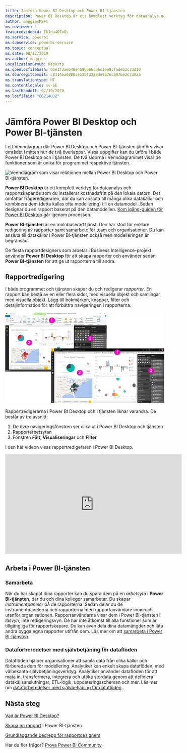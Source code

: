 ```yaml
---
title: Jämföra Power BI Desktop och Power BI-tjänsten
description: Power BI Desktop är ett komplett verktyg för dataanalys och rapportskapande. Power BI-tjänsten är en molnbaserad onlinetjänst för enklare rapportredigering och samarbete för team och företag.
author: maggiesMSFT
ms.reviewer: ''
featuredvideoid: IkJda4O7oGs
ms.service: powerbi
ms.subservice: powerbi-service
ms.topic: conceptual
ms.date: 08/12/2019
ms.author: maggies
LocalizationGroup: Reports
ms.openlocfilehash: 0be1f3aeb48e4596566c36c1ee8cfadeb3c33d10
ms.sourcegitcommit: c83146ad008ce13bf3289de9b76c507be2c330aa
ms.translationtype: HT
ms.contentlocale: sv-SE
ms.lasthandoff: 07/10/2020
ms.locfileid: "86214032"
---
```

# <a name="comparing-power-bi-desktop-and-the-power-bi-service"></a>Jämföra Power BI Desktop och Power BI-tjänsten

I ett Venndiagram där Power BI Desktop och Power BI-tjänsten jämförs visar området i mitten hur de två överlappar. Vissa uppgifter kan du utföra i både Power BI Desktop och i tjänsten. De två sidorna i Venndiagrammet visar de funktioner som är unika för programmet respektive tjänsten.  

![Venndiagram som visar relationen mellan Power BI Desktop och Power BI-tjänsten.](media/service-service-vs-desktop/power-bi-venn-desktop-service.png)

**Power BI Desktop** är ett komplett verktyg för dataanalys och rapportskapande som du installerar kostnadsfritt på den lokala datorn. Det omfattar frågeredigeraren, där du kan ansluta till många olika datakällor och kombinera dem (detta kallas ofta modellering) till en datamodell. Sedan designar du en rapport baserat på den datamodellen. [Kom igång-guiden för Power BI Desktop](desktop-getting-started.md) går igenom processen.

**Power BI-tjänsten** är en molnbaserad tjänst. Den har stöd för enklare redigering av rapporter samt samarbete för team och organisationer. Du kan ansluta till datakällor i Power BI-tjänsten också men modelleringen är begränsad. 

De flesta rapportdesigners som arbetar i Business Intelligence-projekt använder **Power BI Desktop** för att skapa rapporter och använder sedan **Power BI-tjänsten** för att ge ut rapporterna till andra.

## <a name="report-editing"></a>Rapportredigering

I både programmet och tjänsten skapar du och redigerar *rapporter*. En rapport kan bestå av en eller flera sidor, med visuella objekt och samlingar med visuella objekt. Lägg till bokmärken, knappar, filter och detaljinformation för att förbättra navigeringen i rapporterna.

![Skärmbilder av Power BI Desktop och Power BI-tjänsten med numrerade avsnitt.](media/service-service-vs-desktop/power-bi-editing-desktop-service.png)

Rapportredigerarna i Power BI Desktop och i tjänsten liknar varandra. De består av tre avsnitt:  

1. De övre navigeringsfönstren ser olika ut i Power BI Desktop och tjänsten    
2. Rapportarbetsytan     
3. Fönstren **Fält**, **Visualiseringar** och **Filter**

I den här videon visas rapportredigeraren i Power BI Desktop. 

<iframe width="560" height="315" src="https://www.youtube.com/embed/IkJda4O7oGs" frameborder="0" allowfullscreen></iframe>

## <a name="working-in-the-power-bi-service"></a>Arbeta i Power BI-tjänsten

### <a name="collaborating"></a>Samarbeta


När du har skapat dina rapporter kan du spara dem på en *arbetsyta* i **Power BI-tjänsten**, där du och dina kollegor samarbetar. Du skapar *instrumentpaneler* på de rapporterna. Sedan delar du de instrumentpanelerna och rapporterna med rapportanvändare inom och utanför organisationen. Rapportanvändarna visar dem i Power BI-tjänsten i *läsvyn*, inte redigeringsvyn. De har inte åtkomst till alla funktioner som är tillgängliga för rapportskapare.  Du kan även dela dina datamängder och låta andra bygga egna rapporter utifrån dem. Läs mer om att [samarbeta i Power BI-tjänsten](../collaborate-share/service-new-workspaces.md).

### <a name="self-service-data-prep-with-dataflows"></a>Dataförberedelser med självbetjäning för dataflöden

Dataflöden hjälper organisationer att samla data från olika källor och förbereda dem för modellering. Analytiker kan enkelt skapa dataflöden, med välbekanta självbetjäningsverktyg. Analytiker använder dataflöden för att mata in, transformera, integrera och utöka stordata genom att definiera datakällsanslutningar, ETL-logik, uppdateringsscheman och mer. Läs mer om [dataförberedelser med självbetjäning för dataflöden](../transform-model/service-dataflows-overview.md).

## <a name="next-steps"></a>Nästa steg

[Vad är Power BI Desktop?](desktop-what-is-desktop.md)

[Skapa en rapport](../create-reports/service-report-create-new.md) i Power BI-tjänsten

[Grundläggande begrepp för rapportdesigners](service-basic-concepts.md)

Har du fler frågor? [Prova Power BI Community](https://community.powerbi.com/)
